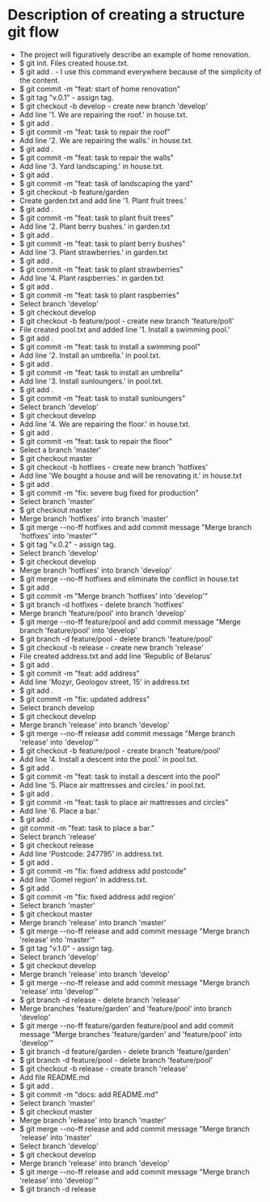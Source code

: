 # Description of creating a structure git flow
* The project will figuratively describe an example of home renovation.
* $ git init. Files created house.txt.
* $ git add . - I use this command everywhere because of the simplicity of the content.
* $ git commit -m "feat: start of home renovation" 
* $ git tag "v.0.1" - assign tag.
* $ git checkout -b develop - create new branch 'develop'
* Add line '1. We are repairing the roof.' in house.txt.
* $ git add .
* $ git commit -m "feat: task to repair the roof"
* Add line '2. We are repairing the walls.' in house.txt.
* $ git add .
* $ git commit -m "feat: task to repair the walls"
* Add line '3. Yard landscaping.' in house.txt.
* $ git add .
* $ git commit -m "feat: task of landscaping the yard"
* $ git checkout -b feature/garden
* Create garden.txt and add line '1. Plant fruit trees.'
* $ git add .
* $ git commit -m "feat: task to plant fruit trees"
* Add line '2. Plant berry bushes.' in garden.txt
* $ git add .
* $ git commit -m "feat: task to plant berry bushes"
* Add line '3. Plant strawberries.' in garden.txt
* $ git add .
* $ git commit -m "feat: task to plant strawberries"
* Add line '4. Plant raspberries.' in garden.txt
* $ git add .
* $ git commit -m "feat: task to plant raspberries"
* Select branch 'develop' 
* $ git checkout develop
* $ git checkout -b feature/pool - create new branch 'feature/poll'
* File created pool.txt and added line '1. Install a swimming pool.'
* $ git add .
* $ git commit -m "feat: task to install a swimming pool" 
* Add line '2. Install an umbrella.' in pool.txt.
* $ git add .
* $ git commit -m "feat: task to install an umbrella"
* Add line '3. Install sunloungers.' in pool.txt.
* $ git add .
* $ git commit -m "feat: task to install sunloungers"
* Select branch 'develop'
* $ git checkout develop 
* Add line '4. We are repairing the floor.' in house.txt.
* $ git add .
* $ git commit -m "feat: task to repair the floor"
* Select a branch 'master'
* $ git checkout master
* $ git checkout -b hotfixes - create new branch 'hotfixes'
* Add line 'We bought a house and will be renovating it.' in house.txt
* $ git add .
* $ git commit -m "fix: severe bug fixed for production"
* Select branch 'master'
* $ git checkout master
* Merge branch 'hotfixes' into branch 'master'
* $ git merge --no-ff hotfixes and add commit message "Merge branch 'hotfixes' into 'master'"
* $ git tag "v.0.2" - assign tag.
* Select branch 'develop'
* $ git checkout develop
* Merge branch 'hotfixes' into branch 'develop'
* $ git merge --no-ff hotfixes and eliminate the conflict in house.txt
* $ git add .
* $ git commit -m "Merge branch 'hotfixes' into 'develop'"
* $ git branch -d hotfixes - delete branch 'hotfixes'
* Merge branch 'feature/pool' into branch 'develop'
* $ git merge --no-ff feature/pool and add commit message "Merge branch 'feature/pool' into 'develop'
* $ git branch -d feature/pool - delete branch 'feature/pool'
* $ git checkout -b release - create new branch 'release' 
* File created address.txt and add line 'Republic of Belarus'
* $ git add .
* $ git commit -m "feat: add address"
* Add line 'Mozyr, Geologov street, 15' in address.txt
* $ git add .
* $ git commit -m "fix: updated address"
* Select branch develop
* $ git checkout develop
* Merge branch 'release' into branch 'develop'
* $ git merge --no-ff release add commit message "Merge branch 'release' into 'develop'"
* $ git checkout -b feature/pool - create branch 'feature/pool'
* Add line '4. Install a descent into the pool.' in pool.txt.
* $ git add .
* $ git commit -m "feat: task to install a descent into the pool"
* Add line '5. Place air mattresses and circles.' in pool.txt.
* $ git add .
* $ git commit -m "feat: task to place air mattresses and circles"
* Add line '6. Place a bar.'
* $ git add .
* git commit -m "feat: task to place a bar."
* Select branch 'release'
* $ git checkout release
* Add line 'Postcode: 247795' in address.txt.
* $ git add .
* $ git commit -m "fix: fixed address add postcode"
* Add line 'Gomel region' in address.txt.
* $ git add .
* $ git commit -m "fix: fixed address add region'
* Select branch 'master'
* $ git checkout master
* Merge branch 'release' into branch 'master'
* $ git merge --no-ff release and add commit message "Merge branch 'release' into 'master'"
* $ git tag "v.1.0" - assign tag.
* Select branch 'develop'
* $ git checkout develop
* Merge branch 'release' into branch 'develop'
* $ git merge --no-ff release and add commit message "Merge branch 'release' into 'develop'"
* $ git branch -d release - delete branch 'release'
* Merge branches 'feature/garden' and 'feature/pool' into branch 'develop'
* $ git merge --no-ff feature/garden feature/pool and add commit message "Merge branches 'feature/garden' and 'feature/pool' into 'develop'"
* $ git branch -d feature/garden - delete branch 'feature/garden'
* $ git branch -d feature/pool - delete branch 'feature/pool'
* $ git checkout -b release - create branch 'release'
* Add file README.md
* $ git add .
* $ git commit -m "docs: add README.md"
* Select branch 'master'
* $ git checkout master
* Merge branch 'release' into branch 'master'
* $ git merge --no-ff release and add commit message "Merge branch 'release' into 'master'
* Select branch 'develop'
* $ git checkout develop
* Merge branch 'release' into branch 'develop'
* $ git merge --no-ff release and add commit message "Merge branch 'release' into 'develop'"
* $ git branch -d release